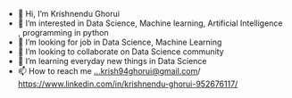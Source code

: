 - 👋 Hi, I’m Krishnendu Ghorui
- 👀 I’m interested in Data Science, Machine learning, Artificial Intelligence , programming in python 
- 🌱 I’m looking for job in Data Science, Machine Learning 
- 💞️ I’m looking to collaborate on Data Science community 
- 🌱 I’m learning everyday new things in Data Science 
- 📫 How to reach me ...krish94ghorui@gmail.com/ https://www.linkedin.com/in/krishnendu-ghorui-952676117/

<!---
KrishnenduGhorui/KrishnenduGhorui is a ✨ special ✨ repository because its `README.md` (this file) appears on your GitHub profile.
You can click the Preview link to take a look at your changes.
--->
